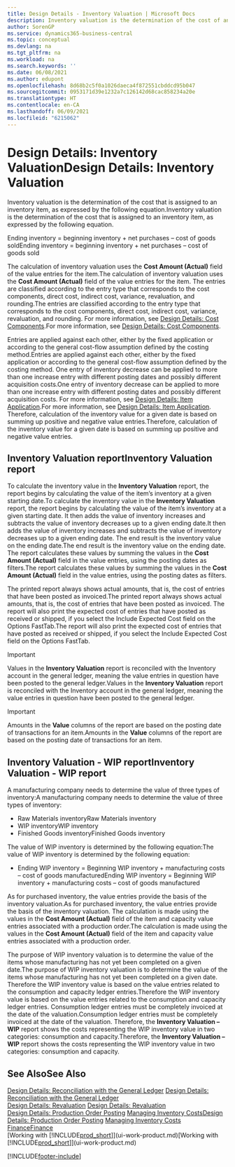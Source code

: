 ```yaml
---
title: Design Details - Inventory Valuation | Microsoft Docs
description: Inventory valuation is the determination of the cost of an inventory item.
author: SorenGP
ms.service: dynamics365-business-central
ms.topic: conceptual
ms.devlang: na
ms.tgt_pltfrm: na
ms.workload: na
ms.search.keywords: ''
ms.date: 06/08/2021
ms.author: edupont
ms.openlocfilehash: 8d68b2c5f0a1026daeca4f872551cbddcd95b047
ms.sourcegitcommit: 0953171d39e1232a7c126142d68cac858234a20e
ms.translationtype: HT
ms.contentlocale: en-CA
ms.lasthandoff: 06/09/2021
ms.locfileid: "6215062"
---
```

# <a name="design-details-inventory-valuation"></a><span data-ttu-id="bf27c-103">Design Details: Inventory Valuation</span><span class="sxs-lookup"><span data-stu-id="bf27c-103">Design Details: Inventory Valuation</span></span>
<span data-ttu-id="bf27c-104">Inventory valuation is the determination of the cost that is assigned to an inventory item, as expressed by the following equation.</span><span class="sxs-lookup"><span data-stu-id="bf27c-104">Inventory valuation is the determination of the cost that is assigned to an inventory item, as expressed by the following equation.</span></span>  

<span data-ttu-id="bf27c-105">Ending inventory = beginning inventory + net purchases – cost of goods sold</span><span class="sxs-lookup"><span data-stu-id="bf27c-105">Ending inventory = beginning inventory + net purchases – cost of goods sold</span></span>  

<span data-ttu-id="bf27c-106">The calculation of inventory valuation uses the **Cost Amount (Actual)** field of the value entries for the item.</span><span class="sxs-lookup"><span data-stu-id="bf27c-106">The calculation of inventory valuation uses the **Cost Amount (Actual)** field of the value entries for the item.</span></span> <span data-ttu-id="bf27c-107">The entries are classified according to the entry type that corresponds to the cost components, direct cost, indirect cost, variance, revaluation, and rounding.</span><span class="sxs-lookup"><span data-stu-id="bf27c-107">The entries are classified according to the entry type that corresponds to the cost components, direct cost, indirect cost, variance, revaluation, and rounding.</span></span> <span data-ttu-id="bf27c-108">For more information, see [Design Details: Cost Components](design-details-cost-components.md).</span><span class="sxs-lookup"><span data-stu-id="bf27c-108">For more information, see [Design Details: Cost Components](design-details-cost-components.md).</span></span>  

<span data-ttu-id="bf27c-109">Entries are applied against each other, either by the fixed application or according to the general cost-flow assumption defined by the costing method.</span><span class="sxs-lookup"><span data-stu-id="bf27c-109">Entries are applied against each other, either by the fixed application or according to the general cost-flow assumption defined by the costing method.</span></span> <span data-ttu-id="bf27c-110">One entry of inventory decrease can be applied to more than one increase entry with different posting dates and possibly different acquisition costs.</span><span class="sxs-lookup"><span data-stu-id="bf27c-110">One entry of inventory decrease can be applied to more than one increase entry with different posting dates and possibly different acquisition costs.</span></span> <span data-ttu-id="bf27c-111">For more information, see [Design Details: Item Application](design-details-item-application.md).</span><span class="sxs-lookup"><span data-stu-id="bf27c-111">For more information, see [Design Details: Item Application](design-details-item-application.md).</span></span> <span data-ttu-id="bf27c-112">Therefore, calculation of the inventory value for a given date is based on summing up positive and negative value entries.</span><span class="sxs-lookup"><span data-stu-id="bf27c-112">Therefore, calculation of the inventory value for a given date is based on summing up positive and negative value entries.</span></span>  

## <a name="inventory-valuation-report"></a><span data-ttu-id="bf27c-113">Inventory Valuation report</span><span class="sxs-lookup"><span data-stu-id="bf27c-113">Inventory Valuation report</span></span>  
<span data-ttu-id="bf27c-114">To calculate the inventory value in the **Inventory Valuation** report, the report begins by calculating the value of the item’s inventory at a given starting date.</span><span class="sxs-lookup"><span data-stu-id="bf27c-114">To calculate the inventory value in the **Inventory Valuation** report, the report begins by calculating the value of the item’s inventory at a given starting date.</span></span> <span data-ttu-id="bf27c-115">It then adds the value of inventory increases and subtracts the value of inventory decreases up to a given ending date.</span><span class="sxs-lookup"><span data-stu-id="bf27c-115">It then adds the value of inventory increases and subtracts the value of inventory decreases up to a given ending date.</span></span> <span data-ttu-id="bf27c-116">The end result is the inventory value on the ending date.</span><span class="sxs-lookup"><span data-stu-id="bf27c-116">The end result is the inventory value on the ending date.</span></span> <span data-ttu-id="bf27c-117">The report calculates these values by summing the values in the **Cost Amount (Actual)** field in the value entries, using the posting dates as filters.</span><span class="sxs-lookup"><span data-stu-id="bf27c-117">The report calculates these values by summing the values in the **Cost Amount (Actual)** field in the value entries, using the posting dates as filters.</span></span>  

<span data-ttu-id="bf27c-118">The printed report always shows actual amounts, that is, the cost of entries that have been posted as invoiced.</span><span class="sxs-lookup"><span data-stu-id="bf27c-118">The printed report always shows actual amounts, that is, the cost of entries that have been posted as invoiced.</span></span> <span data-ttu-id="bf27c-119">The report will also print the expected cost of entries that have posted as received or shipped, if you select the Include Expected Cost field on the Options FastTab.</span><span class="sxs-lookup"><span data-stu-id="bf27c-119">The report will also print the expected cost of entries that have posted as received or shipped, if you select the Include Expected Cost field on the Options FastTab.</span></span>  

> [!IMPORTANT]  
>  <span data-ttu-id="bf27c-120">Values in the **Inventory Valuation** report is reconciled with the Inventory account in the general ledger, meaning the value entries in question have been posted to the general ledger.</span><span class="sxs-lookup"><span data-stu-id="bf27c-120">Values in the **Inventory Valuation** report is reconciled with the Inventory account in the general ledger, meaning the value entries in question have been posted to the general ledger.</span></span>  

> [!IMPORTANT]  
>  <span data-ttu-id="bf27c-121">Amounts in the **Value** columns of the report are based on the posting date of transactions for an item.</span><span class="sxs-lookup"><span data-stu-id="bf27c-121">Amounts in the **Value** columns of the report are based on the posting date of transactions for an item.</span></span>  

## <a name="inventory-valuation---wip-report"></a><span data-ttu-id="bf27c-122">Inventory Valuation - WIP report</span><span class="sxs-lookup"><span data-stu-id="bf27c-122">Inventory Valuation - WIP report</span></span>  
<span data-ttu-id="bf27c-123">A manufacturing company needs to determine the value of three types of inventory:</span><span class="sxs-lookup"><span data-stu-id="bf27c-123">A manufacturing company needs to determine the value of three types of inventory:</span></span>  

* <span data-ttu-id="bf27c-124">Raw Materials inventory</span><span class="sxs-lookup"><span data-stu-id="bf27c-124">Raw Materials inventory</span></span>  
* <span data-ttu-id="bf27c-125">WIP inventory</span><span class="sxs-lookup"><span data-stu-id="bf27c-125">WIP inventory</span></span>  
* <span data-ttu-id="bf27c-126">Finished Goods inventory</span><span class="sxs-lookup"><span data-stu-id="bf27c-126">Finished Goods inventory</span></span>  

<span data-ttu-id="bf27c-127">The value of WIP inventory is determined by the following equation:</span><span class="sxs-lookup"><span data-stu-id="bf27c-127">The value of WIP inventory is determined by the following equation:</span></span>  

* <span data-ttu-id="bf27c-128">Ending WIP inventory = Beginning WIP inventory + manufacturing costs – cost of goods manufactured</span><span class="sxs-lookup"><span data-stu-id="bf27c-128">Ending WIP inventory = Beginning WIP inventory + manufacturing costs – cost of goods manufactured</span></span>  

<span data-ttu-id="bf27c-129">As for purchased inventory, the value entries provide the basis of the inventory valuation.</span><span class="sxs-lookup"><span data-stu-id="bf27c-129">As for purchased inventory, the value entries provide the basis of the inventory valuation.</span></span> <span data-ttu-id="bf27c-130">The calculation is made using the values in the **Cost Amount (Actual)** field of the item and capacity value entries associated with a production order.</span><span class="sxs-lookup"><span data-stu-id="bf27c-130">The calculation is made using the values in the **Cost Amount (Actual)** field of the item and capacity value entries associated with a production order.</span></span>  

<span data-ttu-id="bf27c-131">The purpose of WIP inventory valuation is to determine the value of the items whose manufacturing has not yet been completed on a given date.</span><span class="sxs-lookup"><span data-stu-id="bf27c-131">The purpose of WIP inventory valuation is to determine the value of the items whose manufacturing has not yet been completed on a given date.</span></span> <span data-ttu-id="bf27c-132">Therefore the WIP inventory value is based on the value entries related to the consumption and capacity ledger entries.</span><span class="sxs-lookup"><span data-stu-id="bf27c-132">Therefore the WIP inventory value is based on the value entries related to the consumption and capacity ledger entries.</span></span> <span data-ttu-id="bf27c-133">Consumption ledger entries must be completely invoiced at the date of the valuation.</span><span class="sxs-lookup"><span data-stu-id="bf27c-133">Consumption ledger entries must be completely invoiced at the date of the valuation.</span></span> <span data-ttu-id="bf27c-134">Therefore, the **Inventory Valuation – WIP** report shows the costs representing the WIP inventory value in two categories: consumption and capacity.</span><span class="sxs-lookup"><span data-stu-id="bf27c-134">Therefore, the **Inventory Valuation – WIP** report shows the costs representing the WIP inventory value in two categories: consumption and capacity.</span></span>  

## <a name="see-also"></a><span data-ttu-id="bf27c-135">See Also</span><span class="sxs-lookup"><span data-stu-id="bf27c-135">See Also</span></span>  
<span data-ttu-id="bf27c-136">[Design Details: Reconciliation with the General Ledger](design-details-reconciliation-with-the-general-ledger.md) </span><span class="sxs-lookup"><span data-stu-id="bf27c-136">[Design Details: Reconciliation with the General Ledger](design-details-reconciliation-with-the-general-ledger.md) </span></span>  
<span data-ttu-id="bf27c-137">[Design Details: Revaluation](design-details-revaluation.md) </span><span class="sxs-lookup"><span data-stu-id="bf27c-137">[Design Details: Revaluation](design-details-revaluation.md) </span></span>  
<span data-ttu-id="bf27c-138">[Design Details: Production Order Posting](design-details-production-order-posting.md)
[Managing Inventory Costs](finance-manage-inventory-costs.md)</span><span class="sxs-lookup"><span data-stu-id="bf27c-138">[Design Details: Production Order Posting](design-details-production-order-posting.md)
[Managing Inventory Costs](finance-manage-inventory-costs.md)</span></span>  
[<span data-ttu-id="bf27c-139">Finance</span><span class="sxs-lookup"><span data-stu-id="bf27c-139">Finance</span></span>](finance.md)  
<span data-ttu-id="bf27c-140">[Working with [!INCLUDE[prod_short](includes/prod_short.md)]](ui-work-product.md)</span><span class="sxs-lookup"><span data-stu-id="bf27c-140">[Working with [!INCLUDE[prod_short](includes/prod_short.md)]](ui-work-product.md)</span></span>


[!INCLUDE[footer-include](includes/footer-banner.md)]